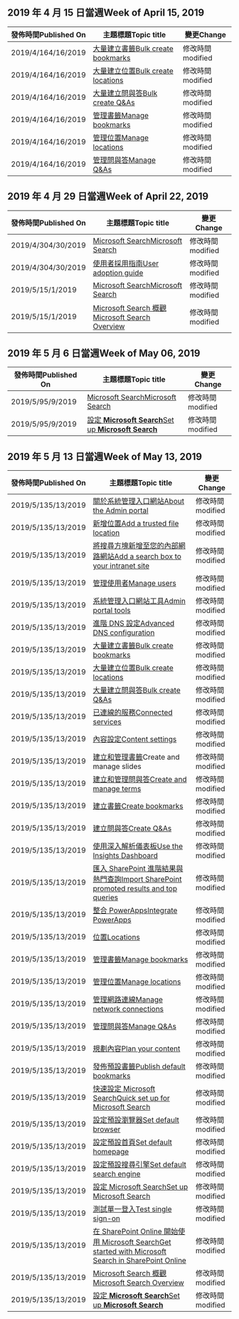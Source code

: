 <!-- This file is generated automatically each week. Changes made to this file will be overwritten.-->




## <a name="week-of-april-15-2019"></a><span data-ttu-id="2047a-101">2019 年 4 月 15 日當週</span><span class="sxs-lookup"><span data-stu-id="2047a-101">Week of April 15, 2019</span></span>


| <span data-ttu-id="2047a-102">發佈時間</span><span class="sxs-lookup"><span data-stu-id="2047a-102">Published On</span></span> |<span data-ttu-id="2047a-103">主題標題</span><span class="sxs-lookup"><span data-stu-id="2047a-103">Topic title</span></span> | <span data-ttu-id="2047a-104">變更</span><span class="sxs-lookup"><span data-stu-id="2047a-104">Change</span></span> |
|------|------------|--------|
| <span data-ttu-id="2047a-105">2019/4/16</span><span class="sxs-lookup"><span data-stu-id="2047a-105">4/16/2019</span></span> | [<span data-ttu-id="2047a-106">大量建立書籤</span><span class="sxs-lookup"><span data-stu-id="2047a-106">Bulk create bookmarks</span></span>](/MicrosoftSearch/bulk-create-bookmarks) | <span data-ttu-id="2047a-107">修改時間</span><span class="sxs-lookup"><span data-stu-id="2047a-107">modified</span></span> |
| <span data-ttu-id="2047a-108">2019/4/16</span><span class="sxs-lookup"><span data-stu-id="2047a-108">4/16/2019</span></span> | [<span data-ttu-id="2047a-109">大量建立位置</span><span class="sxs-lookup"><span data-stu-id="2047a-109">Bulk create locations</span></span>](/MicrosoftSearch/bulk-create-locations) | <span data-ttu-id="2047a-110">修改時間</span><span class="sxs-lookup"><span data-stu-id="2047a-110">modified</span></span> |
| <span data-ttu-id="2047a-111">2019/4/16</span><span class="sxs-lookup"><span data-stu-id="2047a-111">4/16/2019</span></span> | [<span data-ttu-id="2047a-112">大量建立問與答</span><span class="sxs-lookup"><span data-stu-id="2047a-112">Bulk create Q&As</span></span>](/MicrosoftSearch/bulk-create-qas) | <span data-ttu-id="2047a-113">修改時間</span><span class="sxs-lookup"><span data-stu-id="2047a-113">modified</span></span> |
| <span data-ttu-id="2047a-114">2019/4/16</span><span class="sxs-lookup"><span data-stu-id="2047a-114">4/16/2019</span></span> | [<span data-ttu-id="2047a-115">管理書籤</span><span class="sxs-lookup"><span data-stu-id="2047a-115">Manage bookmarks</span></span>](/MicrosoftSearch/manage-bookmarks) | <span data-ttu-id="2047a-116">修改時間</span><span class="sxs-lookup"><span data-stu-id="2047a-116">modified</span></span> |
| <span data-ttu-id="2047a-117">2019/4/16</span><span class="sxs-lookup"><span data-stu-id="2047a-117">4/16/2019</span></span> | [<span data-ttu-id="2047a-118">管理位置</span><span class="sxs-lookup"><span data-stu-id="2047a-118">Manage locations</span></span>](/MicrosoftSearch/manage-locations) | <span data-ttu-id="2047a-119">修改時間</span><span class="sxs-lookup"><span data-stu-id="2047a-119">modified</span></span> |
| <span data-ttu-id="2047a-120">2019/4/16</span><span class="sxs-lookup"><span data-stu-id="2047a-120">4/16/2019</span></span> | [<span data-ttu-id="2047a-121">管理問與答</span><span class="sxs-lookup"><span data-stu-id="2047a-121">Manage Q&As</span></span>](/MicrosoftSearch/manage-qas) | <span data-ttu-id="2047a-122">修改時間</span><span class="sxs-lookup"><span data-stu-id="2047a-122">modified</span></span> |


## <a name="week-of-april-29-2019"></a><span data-ttu-id="2047a-123">2019 年 4 月 29 日當週</span><span class="sxs-lookup"><span data-stu-id="2047a-123">Week of April 22, 2019</span></span>


| <span data-ttu-id="2047a-124">發佈時間</span><span class="sxs-lookup"><span data-stu-id="2047a-124">Published On</span></span> |<span data-ttu-id="2047a-125">主題標題</span><span class="sxs-lookup"><span data-stu-id="2047a-125">Topic title</span></span> | <span data-ttu-id="2047a-126">變更</span><span class="sxs-lookup"><span data-stu-id="2047a-126">Change</span></span> |
|------|------------|--------|
| <span data-ttu-id="2047a-127">2019/4/30</span><span class="sxs-lookup"><span data-stu-id="2047a-127">4/30/2019</span></span> | [<span data-ttu-id="2047a-128">Microsoft Search</span><span class="sxs-lookup"><span data-stu-id="2047a-128">Microsoft Search</span></span>](/MicrosoftSearch/microsoft-search) | <span data-ttu-id="2047a-129">修改時間</span><span class="sxs-lookup"><span data-stu-id="2047a-129">modified</span></span> |
| <span data-ttu-id="2047a-130">2019/4/30</span><span class="sxs-lookup"><span data-stu-id="2047a-130">4/30/2019</span></span> | [<span data-ttu-id="2047a-131">使用者採用指南</span><span class="sxs-lookup"><span data-stu-id="2047a-131">User adoption guide</span></span>](/MicrosoftSearch/user-adoption-guide) | <span data-ttu-id="2047a-132">修改時間</span><span class="sxs-lookup"><span data-stu-id="2047a-132">modified</span></span> |
| <span data-ttu-id="2047a-133">2019/5/1</span><span class="sxs-lookup"><span data-stu-id="2047a-133">5/1/2019</span></span> | [<span data-ttu-id="2047a-134">Microsoft Search</span><span class="sxs-lookup"><span data-stu-id="2047a-134">Microsoft Search</span></span>](/MicrosoftSearch/microsoft-search) | <span data-ttu-id="2047a-135">修改時間</span><span class="sxs-lookup"><span data-stu-id="2047a-135">modified</span></span> |
| <span data-ttu-id="2047a-136">2019/5/1</span><span class="sxs-lookup"><span data-stu-id="2047a-136">5/1/2019</span></span> | [<span data-ttu-id="2047a-137">Microsoft Search 概觀</span><span class="sxs-lookup"><span data-stu-id="2047a-137">Microsoft Search Overview</span></span>](/MicrosoftSearch/overview-microsoft-search) | <span data-ttu-id="2047a-138">修改時間</span><span class="sxs-lookup"><span data-stu-id="2047a-138">modified</span></span> |


## <a name="week-of-may-06-2019"></a><span data-ttu-id="2047a-139">2019 年 5 月 6 日當週</span><span class="sxs-lookup"><span data-stu-id="2047a-139">Week of May 06, 2019</span></span>


| <span data-ttu-id="2047a-140">發佈時間</span><span class="sxs-lookup"><span data-stu-id="2047a-140">Published On</span></span> |<span data-ttu-id="2047a-141">主題標題</span><span class="sxs-lookup"><span data-stu-id="2047a-141">Topic title</span></span> | <span data-ttu-id="2047a-142">變更</span><span class="sxs-lookup"><span data-stu-id="2047a-142">Change</span></span> |
|------|------------|--------|
| <span data-ttu-id="2047a-143">2019/5/9</span><span class="sxs-lookup"><span data-stu-id="2047a-143">5/9/2019</span></span> | [<span data-ttu-id="2047a-144">Microsoft Search</span><span class="sxs-lookup"><span data-stu-id="2047a-144">Microsoft Search</span></span>](/MicrosoftSearch/index) | <span data-ttu-id="2047a-145">修改時間</span><span class="sxs-lookup"><span data-stu-id="2047a-145">modified</span></span> |
| <span data-ttu-id="2047a-146">2019/5/9</span><span class="sxs-lookup"><span data-stu-id="2047a-146">5/9/2019</span></span> | [<span data-ttu-id="2047a-147">設定 **Microsoft Search**</span><span class="sxs-lookup"><span data-stu-id="2047a-147">Set up **Microsoft Search**</span></span>](/MicrosoftSearch/setup-microsoft-search) | <span data-ttu-id="2047a-148">修改時間</span><span class="sxs-lookup"><span data-stu-id="2047a-148">modified</span></span> |


## <a name="week-of-may-13-2019"></a><span data-ttu-id="2047a-149">2019 年 5 月 13 日當週</span><span class="sxs-lookup"><span data-stu-id="2047a-149">Week of May 13, 2019</span></span>


| <span data-ttu-id="2047a-150">發佈時間</span><span class="sxs-lookup"><span data-stu-id="2047a-150">Published On</span></span> |<span data-ttu-id="2047a-151">主題標題</span><span class="sxs-lookup"><span data-stu-id="2047a-151">Topic title</span></span> | <span data-ttu-id="2047a-152">變更</span><span class="sxs-lookup"><span data-stu-id="2047a-152">Change</span></span> |
|------|------------|--------|
| <span data-ttu-id="2047a-153">2019/5/13</span><span class="sxs-lookup"><span data-stu-id="2047a-153">5/13/2019</span></span> | [<span data-ttu-id="2047a-154">關於系統管理入口網站</span><span class="sxs-lookup"><span data-stu-id="2047a-154">About the Admin portal</span></span>](/MicrosoftSearch/about-the-admin-portal) | <span data-ttu-id="2047a-155">修改時間</span><span class="sxs-lookup"><span data-stu-id="2047a-155">modified</span></span> |
| <span data-ttu-id="2047a-156">2019/5/13</span><span class="sxs-lookup"><span data-stu-id="2047a-156">5/13/2019</span></span> | [<span data-ttu-id="2047a-157">新增位置</span><span class="sxs-lookup"><span data-stu-id="2047a-157">Add a trusted file location</span></span>](/MicrosoftSearch/add-a-location) | <span data-ttu-id="2047a-158">修改時間</span><span class="sxs-lookup"><span data-stu-id="2047a-158">modified</span></span> |
| <span data-ttu-id="2047a-159">2019/5/13</span><span class="sxs-lookup"><span data-stu-id="2047a-159">5/13/2019</span></span> | [<span data-ttu-id="2047a-160">將搜尋方塊新增至您的內部網路網站</span><span class="sxs-lookup"><span data-stu-id="2047a-160">Add a search box to your intranet site</span></span>](/MicrosoftSearch/add-a-search-box-to-your-intranet-site) | <span data-ttu-id="2047a-161">修改時間</span><span class="sxs-lookup"><span data-stu-id="2047a-161">modified</span></span> |
| <span data-ttu-id="2047a-162">2019/5/13</span><span class="sxs-lookup"><span data-stu-id="2047a-162">5/13/2019</span></span> | [<span data-ttu-id="2047a-163">管理使用者</span><span class="sxs-lookup"><span data-stu-id="2047a-163">Manage users</span></span>](/MicrosoftSearch/add-users) | <span data-ttu-id="2047a-164">修改時間</span><span class="sxs-lookup"><span data-stu-id="2047a-164">modified</span></span> |
| <span data-ttu-id="2047a-165">2019/5/13</span><span class="sxs-lookup"><span data-stu-id="2047a-165">5/13/2019</span></span> | [<span data-ttu-id="2047a-166">系統管理入口網站工具</span><span class="sxs-lookup"><span data-stu-id="2047a-166">Admin portal tools</span></span>](/MicrosoftSearch/admin-portal-tools) | <span data-ttu-id="2047a-167">修改時間</span><span class="sxs-lookup"><span data-stu-id="2047a-167">modified</span></span> |
| <span data-ttu-id="2047a-168">2019/5/13</span><span class="sxs-lookup"><span data-stu-id="2047a-168">5/13/2019</span></span> | [<span data-ttu-id="2047a-169">進階 DNS 設定</span><span class="sxs-lookup"><span data-stu-id="2047a-169">Advanced DNS configuration</span></span>](/MicrosoftSearch/advanced-dns-configuration) | <span data-ttu-id="2047a-170">修改時間</span><span class="sxs-lookup"><span data-stu-id="2047a-170">modified</span></span> |
| <span data-ttu-id="2047a-171">2019/5/13</span><span class="sxs-lookup"><span data-stu-id="2047a-171">5/13/2019</span></span> | [<span data-ttu-id="2047a-172">大量建立書籤</span><span class="sxs-lookup"><span data-stu-id="2047a-172">Bulk create bookmarks</span></span>](/MicrosoftSearch/bulk-create-bookmarks) | <span data-ttu-id="2047a-173">修改時間</span><span class="sxs-lookup"><span data-stu-id="2047a-173">modified</span></span> |
| <span data-ttu-id="2047a-174">2019/5/13</span><span class="sxs-lookup"><span data-stu-id="2047a-174">5/13/2019</span></span> | [<span data-ttu-id="2047a-175">大量建立位置</span><span class="sxs-lookup"><span data-stu-id="2047a-175">Bulk create locations</span></span>](/MicrosoftSearch/bulk-create-locations) | <span data-ttu-id="2047a-176">修改時間</span><span class="sxs-lookup"><span data-stu-id="2047a-176">modified</span></span> |
| <span data-ttu-id="2047a-177">2019/5/13</span><span class="sxs-lookup"><span data-stu-id="2047a-177">5/13/2019</span></span> | [<span data-ttu-id="2047a-178">大量建立問與答</span><span class="sxs-lookup"><span data-stu-id="2047a-178">Bulk create Q&As</span></span>](/MicrosoftSearch/bulk-create-qas) | <span data-ttu-id="2047a-179">修改時間</span><span class="sxs-lookup"><span data-stu-id="2047a-179">modified</span></span> |
| <span data-ttu-id="2047a-180">2019/5/13</span><span class="sxs-lookup"><span data-stu-id="2047a-180">5/13/2019</span></span> | [<span data-ttu-id="2047a-181">已連線的服務</span><span class="sxs-lookup"><span data-stu-id="2047a-181">Connected services</span></span>](/MicrosoftSearch/connected-services) | <span data-ttu-id="2047a-182">修改時間</span><span class="sxs-lookup"><span data-stu-id="2047a-182">modified</span></span> |
| <span data-ttu-id="2047a-183">2019/5/13</span><span class="sxs-lookup"><span data-stu-id="2047a-183">5/13/2019</span></span> | [<span data-ttu-id="2047a-184">內容設定</span><span class="sxs-lookup"><span data-stu-id="2047a-184">Content settings</span></span>](/MicrosoftSearch/content-settings) | <span data-ttu-id="2047a-185">修改時間</span><span class="sxs-lookup"><span data-stu-id="2047a-185">modified</span></span> |
| <span data-ttu-id="2047a-186">2019/5/13</span><span class="sxs-lookup"><span data-stu-id="2047a-186">5/13/2019</span></span> | <span data-ttu-id="2047a-187">[建立和管理書籤](/MicrosoftSearch/create-and-manage-bookmarks)</span><span class="sxs-lookup"><span data-stu-id="2047a-187">[](/MicrosoftSearch/create-and-manage-bookmarks)Create and manage slides</span></span> | <span data-ttu-id="2047a-188">修改時間</span><span class="sxs-lookup"><span data-stu-id="2047a-188">modified</span></span> |
| <span data-ttu-id="2047a-189">2019/5/13</span><span class="sxs-lookup"><span data-stu-id="2047a-189">5/13/2019</span></span> | [<span data-ttu-id="2047a-190">建立和管理問與答</span><span class="sxs-lookup"><span data-stu-id="2047a-190">Create and manage terms</span></span>](/MicrosoftSearch/create-and-manage-qas) | <span data-ttu-id="2047a-191">修改時間</span><span class="sxs-lookup"><span data-stu-id="2047a-191">modified</span></span> |
| <span data-ttu-id="2047a-192">2019/5/13</span><span class="sxs-lookup"><span data-stu-id="2047a-192">5/13/2019</span></span> | [<span data-ttu-id="2047a-193">建立書籤</span><span class="sxs-lookup"><span data-stu-id="2047a-193">Create bookmarks</span></span>](/MicrosoftSearch/create-bookmarks) | <span data-ttu-id="2047a-194">修改時間</span><span class="sxs-lookup"><span data-stu-id="2047a-194">modified</span></span> |
| <span data-ttu-id="2047a-195">2019/5/13</span><span class="sxs-lookup"><span data-stu-id="2047a-195">5/13/2019</span></span> | [<span data-ttu-id="2047a-196">建立問與答</span><span class="sxs-lookup"><span data-stu-id="2047a-196">Create Q&As</span></span>](/MicrosoftSearch/create-qas) | <span data-ttu-id="2047a-197">修改時間</span><span class="sxs-lookup"><span data-stu-id="2047a-197">modified</span></span> |
| <span data-ttu-id="2047a-198">2019/5/13</span><span class="sxs-lookup"><span data-stu-id="2047a-198">5/13/2019</span></span> | [<span data-ttu-id="2047a-199">使用深入解析儀表板</span><span class="sxs-lookup"><span data-stu-id="2047a-199">Use the Insights Dashboard</span></span>](/MicrosoftSearch/get-insights) | <span data-ttu-id="2047a-200">修改時間</span><span class="sxs-lookup"><span data-stu-id="2047a-200">modified</span></span> |
| <span data-ttu-id="2047a-201">2019/5/13</span><span class="sxs-lookup"><span data-stu-id="2047a-201">5/13/2019</span></span> | [<span data-ttu-id="2047a-202">匯入 SharePoint 進階結果與熱門查詢</span><span class="sxs-lookup"><span data-stu-id="2047a-202">Import SharePoint promoted results and top queries</span></span>](/MicrosoftSearch/import-sharepoint-promoted-results-and-top-queries) | <span data-ttu-id="2047a-203">修改時間</span><span class="sxs-lookup"><span data-stu-id="2047a-203">modified</span></span> |
| <span data-ttu-id="2047a-204">2019/5/13</span><span class="sxs-lookup"><span data-stu-id="2047a-204">5/13/2019</span></span> | [<span data-ttu-id="2047a-205">整合 PowerApps</span><span class="sxs-lookup"><span data-stu-id="2047a-205">Integrate PowerApps</span></span>](/MicrosoftSearch/integrate-powerapps) | <span data-ttu-id="2047a-206">修改時間</span><span class="sxs-lookup"><span data-stu-id="2047a-206">modified</span></span> |
| <span data-ttu-id="2047a-207">2019/5/13</span><span class="sxs-lookup"><span data-stu-id="2047a-207">5/13/2019</span></span> | [<span data-ttu-id="2047a-208">位置</span><span class="sxs-lookup"><span data-stu-id="2047a-208">Locations</span></span>](/MicrosoftSearch/locations) | <span data-ttu-id="2047a-209">修改時間</span><span class="sxs-lookup"><span data-stu-id="2047a-209">modified</span></span> |
| <span data-ttu-id="2047a-210">2019/5/13</span><span class="sxs-lookup"><span data-stu-id="2047a-210">5/13/2019</span></span> | [<span data-ttu-id="2047a-211">管理書籤</span><span class="sxs-lookup"><span data-stu-id="2047a-211">Manage bookmarks</span></span>](/MicrosoftSearch/manage-bookmarks) | <span data-ttu-id="2047a-212">修改時間</span><span class="sxs-lookup"><span data-stu-id="2047a-212">modified</span></span> |
| <span data-ttu-id="2047a-213">2019/5/13</span><span class="sxs-lookup"><span data-stu-id="2047a-213">5/13/2019</span></span> | [<span data-ttu-id="2047a-214">管理位置</span><span class="sxs-lookup"><span data-stu-id="2047a-214">Manage locations</span></span>](/MicrosoftSearch/manage-locations) | <span data-ttu-id="2047a-215">修改時間</span><span class="sxs-lookup"><span data-stu-id="2047a-215">modified</span></span> |
| <span data-ttu-id="2047a-216">2019/5/13</span><span class="sxs-lookup"><span data-stu-id="2047a-216">5/13/2019</span></span> | [<span data-ttu-id="2047a-217">管理網路連線</span><span class="sxs-lookup"><span data-stu-id="2047a-217">Manage network connections</span></span>](/MicrosoftSearch/manage-network-connections) | <span data-ttu-id="2047a-218">修改時間</span><span class="sxs-lookup"><span data-stu-id="2047a-218">modified</span></span> |
| <span data-ttu-id="2047a-219">2019/5/13</span><span class="sxs-lookup"><span data-stu-id="2047a-219">5/13/2019</span></span> | [<span data-ttu-id="2047a-220">管理問與答</span><span class="sxs-lookup"><span data-stu-id="2047a-220">Manage Q&As</span></span>](/MicrosoftSearch/manage-qas) | <span data-ttu-id="2047a-221">修改時間</span><span class="sxs-lookup"><span data-stu-id="2047a-221">modified</span></span> |
| <span data-ttu-id="2047a-222">2019/5/13</span><span class="sxs-lookup"><span data-stu-id="2047a-222">5/13/2019</span></span> | [<span data-ttu-id="2047a-223">規劃內容</span><span class="sxs-lookup"><span data-stu-id="2047a-223">Plan your content</span></span>](/MicrosoftSearch/plan-your-content) | <span data-ttu-id="2047a-224">修改時間</span><span class="sxs-lookup"><span data-stu-id="2047a-224">modified</span></span> |
| <span data-ttu-id="2047a-225">2019/5/13</span><span class="sxs-lookup"><span data-stu-id="2047a-225">5/13/2019</span></span> | [<span data-ttu-id="2047a-226">發佈預設書籤</span><span class="sxs-lookup"><span data-stu-id="2047a-226">Publish default bookmarks</span></span>](/MicrosoftSearch/publish-default-bookmarks) | <span data-ttu-id="2047a-227">修改時間</span><span class="sxs-lookup"><span data-stu-id="2047a-227">modified</span></span> |
| <span data-ttu-id="2047a-228">2019/5/13</span><span class="sxs-lookup"><span data-stu-id="2047a-228">5/13/2019</span></span> | [<span data-ttu-id="2047a-229">快速設定 Microsoft Search</span><span class="sxs-lookup"><span data-stu-id="2047a-229">Quick set up for Microsoft Search</span></span>](/MicrosoftSearch/quick-set-up) | <span data-ttu-id="2047a-230">修改時間</span><span class="sxs-lookup"><span data-stu-id="2047a-230">modified</span></span> |
| <span data-ttu-id="2047a-231">2019/5/13</span><span class="sxs-lookup"><span data-stu-id="2047a-231">5/13/2019</span></span> | [<span data-ttu-id="2047a-232">設定預設瀏覽器</span><span class="sxs-lookup"><span data-stu-id="2047a-232">Set default browser</span></span>](/MicrosoftSearch/set-default-browser) | <span data-ttu-id="2047a-233">修改時間</span><span class="sxs-lookup"><span data-stu-id="2047a-233">modified</span></span> |
| <span data-ttu-id="2047a-234">2019/5/13</span><span class="sxs-lookup"><span data-stu-id="2047a-234">5/13/2019</span></span> | [<span data-ttu-id="2047a-235">設定預設首頁</span><span class="sxs-lookup"><span data-stu-id="2047a-235">Set default homepage</span></span>](/MicrosoftSearch/set-default-homepage) | <span data-ttu-id="2047a-236">修改時間</span><span class="sxs-lookup"><span data-stu-id="2047a-236">modified</span></span> |
| <span data-ttu-id="2047a-237">2019/5/13</span><span class="sxs-lookup"><span data-stu-id="2047a-237">5/13/2019</span></span> | [<span data-ttu-id="2047a-238">設定預設搜尋引擎</span><span class="sxs-lookup"><span data-stu-id="2047a-238">Set default search engine</span></span>](/MicrosoftSearch/set-default-search-engine) | <span data-ttu-id="2047a-239">修改時間</span><span class="sxs-lookup"><span data-stu-id="2047a-239">modified</span></span> |
| <span data-ttu-id="2047a-240">2019/5/13</span><span class="sxs-lookup"><span data-stu-id="2047a-240">5/13/2019</span></span> | [<span data-ttu-id="2047a-241">設定 Microsoft Search</span><span class="sxs-lookup"><span data-stu-id="2047a-241">Set up Microsoft Search</span></span>](/MicrosoftSearch/set-up-microsoft-search) | <span data-ttu-id="2047a-242">修改時間</span><span class="sxs-lookup"><span data-stu-id="2047a-242">modified</span></span> |
| <span data-ttu-id="2047a-243">2019/5/13</span><span class="sxs-lookup"><span data-stu-id="2047a-243">5/13/2019</span></span> | [<span data-ttu-id="2047a-244">測試單一登入</span><span class="sxs-lookup"><span data-stu-id="2047a-244">Test single sign-on</span></span>](/MicrosoftSearch/test-single-sign-on) | <span data-ttu-id="2047a-245">修改時間</span><span class="sxs-lookup"><span data-stu-id="2047a-245">modified</span></span> |
| <span data-ttu-id="2047a-246">2019/5/13</span><span class="sxs-lookup"><span data-stu-id="2047a-246">5/13/2019</span></span> | [<span data-ttu-id="2047a-247">在 SharePoint Online 開始使用 Microsoft Search</span><span class="sxs-lookup"><span data-stu-id="2047a-247">Get started with Microsoft Search in SharePoint Online</span></span>](/MicrosoftSearch/get-started-search-in-sharepoint-online) | <span data-ttu-id="2047a-248">修改時間</span><span class="sxs-lookup"><span data-stu-id="2047a-248">modified</span></span> |
| <span data-ttu-id="2047a-249">2019/5/13</span><span class="sxs-lookup"><span data-stu-id="2047a-249">5/13/2019</span></span> | [<span data-ttu-id="2047a-250">Microsoft Search 概觀</span><span class="sxs-lookup"><span data-stu-id="2047a-250">Microsoft Search Overview</span></span>](/MicrosoftSearch/overview-microsoft-search) | <span data-ttu-id="2047a-251">修改時間</span><span class="sxs-lookup"><span data-stu-id="2047a-251">modified</span></span> |
| <span data-ttu-id="2047a-252">2019/5/13</span><span class="sxs-lookup"><span data-stu-id="2047a-252">5/13/2019</span></span> | [<span data-ttu-id="2047a-253">設定 **Microsoft Search**</span><span class="sxs-lookup"><span data-stu-id="2047a-253">Set up **Microsoft Search**</span></span>](/MicrosoftSearch/setup-microsoft-search) | <span data-ttu-id="2047a-254">修改時間</span><span class="sxs-lookup"><span data-stu-id="2047a-254">modified</span></span> |
